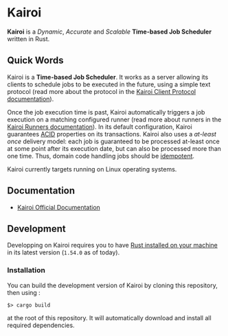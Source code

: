 # Kairoi

**Kairoi** is a _Dynamic_, _Accurate_ and _Scalable_ **Time-based Job Scheduler** written in Rust.

## Quick Words

Kairoi is a **Time-based Job Scheduler**. It works as a server allowing its clients to schedule jobs to be executed in the future, using a simple text protocol (read more about the protocol in the [Kairoi Client Protocol documentation](docs/client-protocol.md)).

Once the job execution time is past, Kairoi automatically triggers a job execution on a matching configured runner (read more about runners in the [Kairoi Runners documentation](runners.md)). In its default configuration, Kairoi guarantees [ACID](https://en.wikipedia.org/wiki/ACID) properties on its transactions. Kairoi also uses a _at-least once_ delivery model: each job is guaranteed to be processed at-least once at some point after its execution date, but can also be processed more than one time. Thus, domain code handling jobs should be [idempotent](https://en.wikipedia.org/wiki/Idempotence).

Kairoi currently targets running on Linux operating systems.

## Documentation

* [Kairoi Official Documentation](docs/index.md)

## Development

Developping on Kairoi requires you to have [Rust installed on your machine](https://www.rust-lang.org/tools/install) in its latest version (`1.54.0` as of today).

### Installation

You can build the development version of Kairoi by cloning this repository, then using :

```
$> cargo build
```

at the root of this repository. It will automatically download and install all required dependencies.
